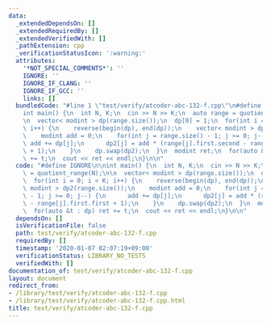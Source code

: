 ```yaml
---
data:
  _extendedDependsOn: []
  _extendedRequiredBy: []
  _extendedVerifiedWith: []
  _pathExtension: cpp
  _verificationStatusIcon: ':warning:'
  attributes:
    '*NOT_SPECIAL_COMMENTS*': ''
    IGNORE: ''
    IGNORE_IF_CLANG: ''
    IGNORE_IF_GCC: ''
    links: []
  bundledCode: "#line 1 \"test/verify/atcoder-abc-132-f.cpp\"\n#define IGNORE\n\n\
    int main() {\n  int N, K;\n  cin >> N >> K;\n  auto range = quotient_range(N);\n\
    \n  vector< modint > dp(range.size());\n  dp[0] = 1;\n  for(int i = 0; i < K;\
    \ i++) {\n    reverse(begin(dp), end(dp));\n    vector< modint > dp2(range.size());\n\
    \    modint add = 0;\n    for(int j = range.size() - 1; j >= 0; j--) {\n     \
    \ add += dp[j];\n      dp2[j] = add * (range[j].first.second - range[j].first.first\
    \ + 1);\n    }\n    dp.swap(dp2);\n  }\n  modint ret;\n  for(auto &t : dp) ret\
    \ += t;\n  cout << ret << endl;\n}\n\n"
  code: "#define IGNORE\n\nint main() {\n  int N, K;\n  cin >> N >> K;\n  auto range\
    \ = quotient_range(N);\n\n  vector< modint > dp(range.size());\n  dp[0] = 1;\n\
    \  for(int i = 0; i < K; i++) {\n    reverse(begin(dp), end(dp));\n    vector<\
    \ modint > dp2(range.size());\n    modint add = 0;\n    for(int j = range.size()\
    \ - 1; j >= 0; j--) {\n      add += dp[j];\n      dp2[j] = add * (range[j].first.second\
    \ - range[j].first.first + 1);\n    }\n    dp.swap(dp2);\n  }\n  modint ret;\n\
    \  for(auto &t : dp) ret += t;\n  cout << ret << endl;\n}\n\n"
  dependsOn: []
  isVerificationFile: false
  path: test/verify/atcoder-abc-132-f.cpp
  requiredBy: []
  timestamp: '2020-01-07 02:07:19+09:00'
  verificationStatus: LIBRARY_NO_TESTS
  verifiedWith: []
documentation_of: test/verify/atcoder-abc-132-f.cpp
layout: document
redirect_from:
- /library/test/verify/atcoder-abc-132-f.cpp
- /library/test/verify/atcoder-abc-132-f.cpp.html
title: test/verify/atcoder-abc-132-f.cpp
---
```

